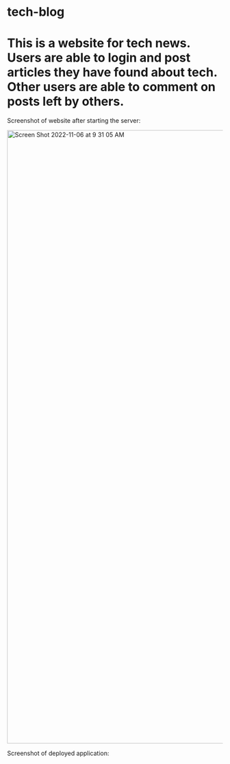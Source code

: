 # tech-blog
# This is a website for tech news. Users are able to login and post articles they have found about tech. Other users are able to comment on posts left by others.

Screenshot of website after starting the server:

<img width="1431" alt="Screen Shot 2022-11-06 at 9 31 05 AM" src="https://user-images.githubusercontent.com/103011054/200176938-80ec28b0-bad9-43f9-8b43-e5ca98c3fe5a.png">

Screenshot of deployed application:
